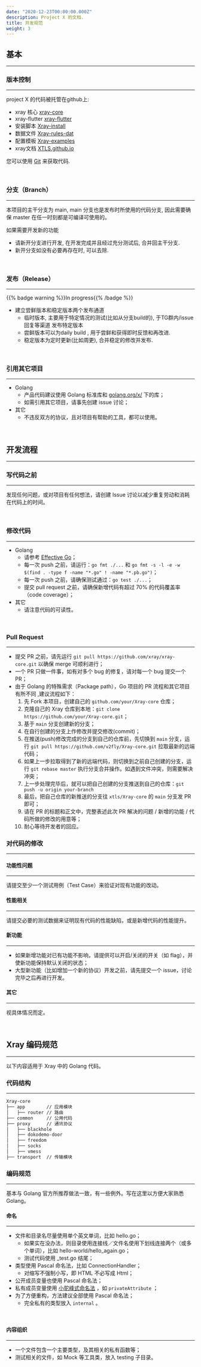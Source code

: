 ```yaml
---
date: "2020-12-23T00:00:00.000Z"
description: Project X 的文档.
title: 开发规范
weight: 3
---
```




## 基本
---
### 版本控制
---
project X 的代码被托管在github上: 
- xray 核心 [xray-core](https://github.com/XTLS/Xray-core)
- xray-flutter [xray-flutter](https://github.com/XTLS/Xray-flutter)
- 安装脚本 [Xray-install](https://github.com/XTLS/Xray-install)
- 数据文件 [Xray-rules-dat](https://github.com/XTLS/Xray-rules-dat)
- 配置模板 [Xray-examples](https://github.com/XTLS/Xray-examples)
- xray文档 [XTLS.github.io](https://github.com/XTLS/XTLS.github.io)

您可以使用 [Git](https://git-scm.com/) 来获取代码.

<br/>

### 分支（Branch）
---
本项目的主干分支为 main, main 分支也是发布时所使用的代码分支, 因此需要确保 master 在任一时刻都是可编译可使用的。

如果需要开发新的功能
- 请新开分支进行开发, 在开发完成并且经过充分测试后, 合并回主干分支.
- 新开分支如没有必要再存在时, 可以去除.

<br/>

### 发布（Release）
---
{{% badge warning %}}In progress{{% /badge %}}

- 建立尝鲜版本和稳定版本两个发布通道
  - 临时版本, 主要用于特定情况的测试(比如从分支build的), 于TG群内/issue回复等渠道 发布特定版本
  - 尝鲜版本可以为daily build , 用于尝鲜和获得即时反馈和再改进.
  - 稳定版本为定时更新(比如周更), 合并稳定的修改并发布.

<br/>

### 引用其它项目
---
* Golang
  * 产品代码建议使用 Golang 标准库和 [golang.org/x/](https://pkg.go.dev/search?q=golang.org%2Fx) 下的库；
  * 如需引用其它项目，请事先创建 issue 讨论；
* 其它
  * 不违反双方的协议，且对项目有帮助的工具，都可以使用。

<br/>

## 开发流程
---
### 写代码之前
---
发现任何问题，或对项目有任何想法，请创建 Issue 讨论以减少重复劳动和消耗在代码上的时间。

<br/>

### 修改代码
---
* Golang
  * 请参考 [Effective Go](https://golang.org/doc/effective_go.html)；
  * 每一次 push 之前，请运行：`go fmt ./...` 和 `go fmt -s -l -e -w $(find . -type f -name "*.go" ! -name "*.pb.go")`；
  * 每一次 push 之前，请确保测试通过：`go test ./...`；
  * 提交 pull request 之前，请确保新增代码有超过 70% 的代码覆盖率（code coverage）；
* 其它
  * 请注意代码的可读性。

<br/>

### Pull Request
---
* 提交 PR 之前，请先运行 `git pull https://github.com/xray/xray-core.git` 以确保 merge 可顺利进行；
* 一个 PR 只做一件事，如有对多个 bug 的修复，请对每一个 bug 提交一个 PR；
* 由于 Golang 的特殊需求（Package path），Go 项目的 PR 流程和其它项目有所不同 ,建议流程如下：
  1. 先 Fork 本项目，创建自己的 `github.com/your/Xray-core` 仓库；
  2. 克隆自己的 Xray 仓库到本地：`git clone https://github.com/your/Xray-core.git`；
  3. 基于 `main` 分支创建新的分支；
  4. 在自行创建的分支上作修改并提交修改(commit)；
  5. 在推送(push)修改完成的分支到自己的仓库前，先切换到 `main` 分支，运行 `git pull https://github.com/v2fly/Xray-core.git` 拉取最新的远端代码；
  6. 如果上一步拉取得到了新的远端代码，则切换到之前自己创建的分支，运行 `git rebase master` 执行分支合并操作。如遇到文件冲突，则需要解决冲突；
  7. 上一步处理完毕后，就可以把自己创建的分支推送到自己的仓库：`git push -u origin your-branch`
  8. 最后，把自己仓库的新推送的分支往 `xtls/Xray-core` 的 `main` 分支发 PR 即可；
  9. 请在 PR 的标题和正文中，完整表述此次 PR 解决的问题 / 新增的功能 / 代码所做的修改的用意等；
  10. 耐心等待开发者的回应。

### 对代码的修改
---
#### 功能性问题
---
请提交至少一个测试用例（Test Case）来验证对现有功能的改动。

#### 性能相关
---
请提交必要的测试数据来证明现有代码的性能缺陷，或是新增代码的性能提升。

#### 新功能
---
* 如果新增功能对已有功能不影响，请提供可以开启/关闭的开关（如 flag），并使新功能保持默认关闭的状态；
* 大型新功能（比如增加一个新的协议）开发之前，请先提交一个 issue，讨论完毕之后再进行开发。

#### 其它
---
视具体情况而定。

<br/>

## Xray 编码规范
---
以下内容适用于 Xray 中的 Golang 代码。

### 代码结构
---
```bash
Xray-core
├── app        // 应用模块
│   ├── router // 路由
├── common     // 公用代码
├── proxy      // 通讯协议
│   ├── blackhole
│   ├── dokodemo-door
│   ├── freedom
│   ├── socks
│   ├── vmess
├── transport  // 传输模块
```

### 编码规范
---
基本与 Golang 官方所推荐做法一致，有一些例外。写在这里以方便大家熟悉 Golang。

#### 命名
---
* 文件和目录名尽量使用单个英文单词，比如 hello.go；
  * 如果实在没办法，则目录使用连接线／文件名使用下划线连接两个（或多个单词），比如 hello-world/hello_again.go；
  * 测试代码使用 _test.go 结尾；
* 类型使用 Pascal 命名法，比如 ConnectionHandler；
  * 对缩写不强制小写，即 HTML 不必写成 Html；
* 公开成员变量也使用 Pascal 命名法；
* 私有成员变量使用 [小驼峰式命名法](https://zh.wikipedia.org/wiki/%E9%A7%9D%E5%B3%B0%E5%BC%8F%E5%A4%A7%E5%B0%8F%E5%AF%AB) ，如 `privateAttribute` ；
* 为了方便重构，方法建议全部使用 Pascal 命名法；
  * 完全私有的类型放入 `internal` 。

<br/>

#### 内容组织
---
* 一个文件包含一个主要类型，及其相关的私有函数等；
* 测试相关的文件，如 Mock 等工具类，放入 testing 子目录。
